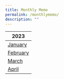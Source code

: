 ```yaml
---
title: Monthly Memo
permalink: /monthlymemo/
description: ""
---
```

| 2023 |
| -------- |
| [January](/files/Monthly%20Memo/Janmemo2023.pdf)     | 
| [February](/files/Monthly%20Memo/Febmemo2023.pdf) | 
| [March](/files/Monthly%20Memo/Marchmemo2023.pdf) | 
| [April](/files/Monthly%20Memo/aprilmemo.pdf)     |